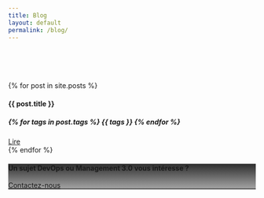 ```yaml
---
title: Blog
layout: default
permalink: /blog/
---
```


<div class="container">
<br /><br /><br /><br />
</div>

<!-- Article list -->
<section id="blog" class="article-list">
  <div class="container">
    <div class="row">
      <div class="col-lg-10 mx-auto">
        <div class="card-deck text-white">
          {% for post in site.posts %}
          <div class="card border-0" style="background: -webkit-gradient(linear, left top, left bottom, from(rgba(22, 22, 22, 0.9)), color-stop(95%, rgba(22, 22, 22, 0.4)), to(#161616)), url({{ post.background-image }}); background: linear-gradient(to bottom, rgba(22, 22, 22, 0.9) 0%, rgba(22, 22, 22, 0.4) 95%, #161616 100%) url({{ post.background-image }}); background-position: center; background-repeat: no-repeat; background-attachment: scroll; background-size: cover;">
            <div class="card-body">
              <h4 class="card-title">{{ post.title }}</h4> 
              <h5>
                {% for tags in post.tags %}
                <span class="badge badge-dark mx-1">{{ tags }}</span>
                {% endfor %}
              </h5>
            </div>
            <a class="card-footer btn btn-primary" href="{{ post.permalink }}">Lire</a>
          </div>
          {% endfor %}
          <div class="card border-0" style="background: -webkit-gradient(linear, left top, left bottom, from(rgba(22, 22, 22, 0.9)), color-stop(95%, rgba(22, 22, 22, 0.4)), to(#161616)), url(/img/service-infra.jpg); background: linear-gradient(to bottom, rgba(22, 22, 22, 0.9) 0%, rgba(22, 22, 22, 0.4) 95%, #161616 100%) url(/img/moving-motivators.png); background-position: center; background-repeat: no-repeat; background-attachment: scroll; background-size: cover;">
            <div class="card-body">
              <h4 class="card-title">Un sujet DevOps ou Management 3.0 vous intéresse ?</h4> 
            </div>
            <a class="card-footer btn btn-secondary" href="/contact">Contactez-nous</a>
          </div>
        </div>
      </div>
    </div>
  </div>
</section>

<div class="container">
<br /><br />
</div>